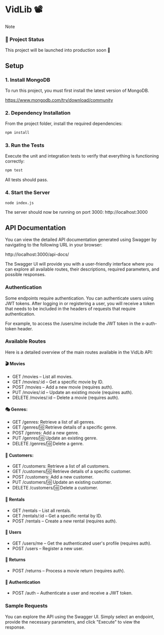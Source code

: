 # VidLib 📽️

> [!NOTE]
>
> ### 🚀 Project Status
>
> This project will be launched into production soon 🔨

## Setup

### 1. Install MongoDB

To run this project, you must first install the latest version of MongoDB.

https://www.mongodb.com/try/download/community

### 2. Dependency Installation

From the project folder, install the required dependencies:

```cmd
npm install
```

### 3. Run the Tests

Execute the unit and integration tests to verify that everything is functioning correctly:

```cmd
npm test
```

All tests should pass.

### 4. Start the Server

```cmd
node index.js
```

The server should now be running on port 3000: http://localhost:3000

## API Documentation

You can view the detailed API documentation generated using Swagger by navigating to the following URL in your browser:

http://localhost:3000/api-docs/

The Swagger UI will provide you with a user-friendly interface where you can explore all available routes, their descriptions, required parameters, and possible responses.

### Authentication

Some endpoints require authentication. You can authenticate users using JWT tokens. After logging in or registering a user, you will receive a token that needs to be included in the headers of requests that require authentication.

For example, to access the /users/me include the JWT token in the x-auth-token header.

### Available Routes

Here is a detailed overview of the main routes available in the VidLib API:

#### 🎬 Movies

- GET /movies – List all movies.
- GET /movies/:id – Get a specific movie by ID.
- POST /movies – Add a new movie (requires auth).
- PUT /movies/:id – Update an existing movie (requires auth).
- DELETE /movies/:id – Delete a movie (requires auth).

#### 🎭 Genres:

- GET /genres: Retrieve a list of all genres.
- GET /genres/:id: Retrieve details of a specific genre.
- POST /genres: Add a new genre.
- PUT /genres/:id: Update an existing genre.
- DELETE /genres/:id: Delete a genre.

#### 👥 Customers:

- GET /customers: Retrieve a list of all customers.
- GET /customers/:id: Retrieve details of a specific customer.
- POST /customers: Add a new customer.
- PUT /customers/:id: Update an existing customer.
- DELETE /customers/:id: Delete a customer.

#### 📀 Rentals

- GET /rentals – List all rentals.
- GET /rentals/:id – Get a specific rental by ID.
- POST /rentals – Create a new rental (requires auth).

#### 👤 Users

- GET /users/me – Get the authenticated user's profile (requires auth).
- POST /users – Register a new user.

#### 🔄 Returns

- POST /returns – Process a movie return (requires auth).

#### 🔐 Authentication

- POST /auth – Authenticate a user and receive a JWT token.

### Sample Requests

You can explore the API using the Swagger UI. Simply select an endpoint, provide the necessary parameters, and click "Execute" to view the response.
